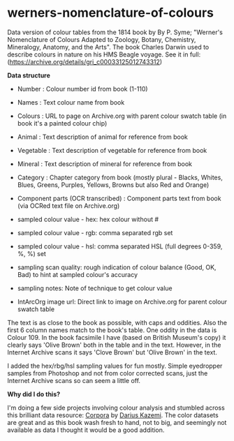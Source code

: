 # werners-nomenclature-of-colours
Data version of colour tables from the 1814 book by By P. Syme; "Werner's Nomenclature of Colours Adapted to Zoology, Botany, Chemistry, Mineralogy, Anatomy, and the Arts". The book Charles Darwin used to describe colours in nature on his HMS Beagle voyage. See it in full: (https://archive.org/details/gri_c00033125012743312)

**Data structure**
* Number : Colour number id from book (1-110) 
* Names : Text colour name from book
* Colours	: URL to page on Archive.org with parent colour swatch table (in book it's a painted colour chip)
* Animal : Text description of animal for reference from book 
* Vegetable : Text description of vegetable for reference from book 
* Mineral	: Text description of mineral for reference from book 
* Category : Chapter category from book (mostly plural - Blacks, Whites, Blues, Greens, Purples, Yellows, Browns but also Red and Orange)

* Component parts (OCR transcribed)	: Component parts text from book (via OCRed text file on Archive.org) 
* sampled colour value - hex: hex colour without #
* sampled colour value - rgb: comma separated rgb set
* sampled colour value - hsl: comma separated HSL (full degrees 0-359, %, %) set
* sampling scan quality: rough indication of colour balance (Good, OK, Bad) to hint at sampled colour's accuracy
* sampling notes: Note of technique to get colour value
* IntArcOrg image url: Direct link to image on Archive.org for parent colour swatch table 

The text is as close to the book as possible, with caps and oddities. Also the first 6 column names match to the book's table. One oddity in the data is Colour 109. In the book facsimile I have (based on British Museum's copy) it clearly says 'Olive Brown' both in the table and in the text. However, in the Internet Archive scans it says 'Clove Brown' but 'Olive Brown' in the text.

I added the hex/rbg/hsl sampling values for fun mostly. Simple eyedropper samples from Photoshop and not from color corrected scans, just the Internet Archive scans so can seem a little off. 

**Why did I do this?**

I'm doing a few side projects involving colour analysis and stumbled across this brilliant data resource: [Corpora](https://github.com/dariusk/corpora) by [Darius Kazemi](https://github.com/dariusk).
The color datasets are great and as this book wash fresh to hand, not to big, and seemingly not available as data I thought it would be a good addition. 
